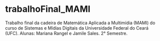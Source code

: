 # trabalhoFinal_MAMI
 Trabalho final da cadeira de Matemática Aplicada a Multimídia (MAMI) do curso de Sistemas e Mídias Digitais da Universidade Federal do Ceará (UFC). Alunas: Mariana Rangel e Jamile Sales. 2° Semestre.
